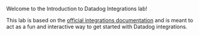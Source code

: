 Welcome to the Introduction to Datadog Integrations lab!

This lab is based on the [official integrations documentation](https://docs.datadoghq.com/developers/integrations/new_check_howto/) and is meant to act as a fun and interactive way to get started with Datadog integrations.